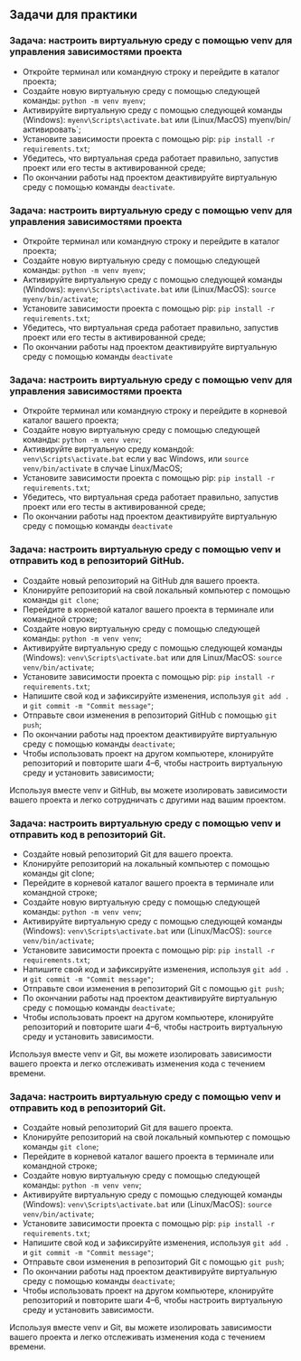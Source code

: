 ## Задачи для практики

### Задача: настроить виртуальную среду с помощью venv для управления зависимостями проекта

- Откройте терминал или командную строку и перейдите в каталог проекта;
- Создайте новую виртуальную среду с помощью следующей команды: `python -m venv myenv`;
- Активируйте виртуальную среду с помощью следующей команды (Windows): `myenv\Scripts\activate.bat` или (Linux/MacOS) myenv/bin/активировать`;
- Установите зависимости проекта с помощью pip: `pip install -r requirements.txt`;
- Убедитесь, что виртуальная среда работает правильно, запустив проект или его тесты в активированной среде;
- По окончании работы над проектом деактивируйте виртуальную среду с помощью команды `deactivate`.

### Задача: настроить виртуальную среду с помощью venv для управления зависимостями проекта

- Откройте терминал или командную строку и перейдите в каталог проекта;
- Создайте новую виртуальную среду с помощью следующей команды: `python -m venv myenv`;
- Активируйте виртуальную среду с помощью следующей команды (Windows): `myenv\Scripts\activate.bat` или (Linux/MacOS): `source myenv/bin/activate`;
- Установите зависимости проекта с помощью pip: `pip install -r requirements.txt`;
- Убедитесь, что виртуальная среда работает правильно, запустив проект или его тесты в активированной среде;
- По окончании работы над проектом деактивируйте виртуальную среду с помощью команды `deactivate`


### Задача: настроить виртуальную среду с помощью venv для управления зависимостями проекта

- Откройте терминал или командную строку и перейдите в корневой каталог вашего проекта;
- Создайте новую виртуальную среду с помощью следующей команды: `python -m venv venv`;
- Активируйте виртуальную среду командой: `venv\Scripts\activate.bat` если у вас Windows, или `source venv/bin/activate` в случае Linux/MacOS;
- Установите зависимости проекта с помощью pip: `pip install -r requirements.txt`;
- Убедитесь, что виртуальная среда работает правильно, запустив проект или его тесты в активированной среде;
- По окончании работы над проектом деактивируйте виртуальную среду с помощью команды `deactivate`

### Задача: настроить виртуальную среду с помощью venv и отправить код в репозиторий GitHub.

- Создайте новый репозиторий на GitHub для вашего проекта.
- Клонируйте репозиторий на свой локальный компьютер с помощью команды `git clone`;
- Перейдите в корневой каталог вашего проекта в терминале или командной строке;
- Создайте новую виртуальную среду с помощью следующей команды: `python -m venv venv`;
- Активируйте виртуальную среду с помощью следующей команды (Windows): `venv\Scripts\activate.bat` или для Linux/MacOS: `source venv/bin/activate`;
- Установите зависимости проекта с помощью pip: `pip install -r requirements.txt`;
- Напишите свой код и зафиксируйте изменения, используя `git add .` и `git commit -m "Commit message"`;
- Отправьте свои изменения в репозиторий GitHub с помощью `git push`;
- По окончании работы над проектом деактивируйте виртуальную среду с помощью команды `deactivate`;
- Чтобы использовать проект на другом компьютере, клонируйте репозиторий и повторите шаги 4–6, чтобы настроить виртуальную среду и установить зависимости;

Используя вместе venv и GitHub, вы можете изолировать зависимости вашего проекта и легко сотрудничать с другими над вашим проектом.


### Задача: настроить виртуальную среду с помощью venv и отправить код в репозиторий Git.

- Создайте новый репозиторий Git для вашего проекта.
- Клонируйте репозиторий на локальный компьютер с помощью команды git clone;
- Перейдите в корневой каталог вашего проекта в терминале или командной строке;
- Создайте новую виртуальную среду с помощью следующей команды: `python -m venv venv`;
- Активируйте виртуальную среду с помощью следующей команды (Windows): `venv\Scripts\activate.bat` или (Linux/MacOS): `source venv/bin/activate`;
- Установите зависимости проекта с помощью pip: `pip install -r requirements.txt`;
- Напишите свой код и зафиксируйте изменения, используя `git add .` и `git commit -m "Commit message"`;
- Отправьте свои изменения в репозиторий Git с помощью `git push`;
- По окончании работы над проектом деактивируйте виртуальную среду с помощью команды `deactivate`;
- Чтобы использовать проект на другом компьютере, клонируйте репозиторий и повторите шаги 4–6, чтобы настроить виртуальную среду и установить зависимости.

Используя вместе venv и Git, вы можете изолировать зависимости вашего проекта и легко отслеживать изменения кода с течением времени.

### Задача: настроить виртуальную среду с помощью venv и отправить код в репозиторий Git.

- Создайте новый репозиторий Git для вашего проекта.
- Клонируйте репозиторий на свой локальный компьютер с помощью команды `git clone`;
- Перейдите в корневой каталог вашего проекта в терминале или командной строке;
- Создайте новую виртуальную среду с помощью следующей команды: `python -m venv venv`;
- Активируйте виртуальную среду с помощью следующей команды (Windows): `venv\Scripts\activate.bat` или (Linux/MacOS): `source venv/bin/activate`;
- Установите зависимости проекта с помощью pip: `pip install -r requirements.txt`;
- Напишите свой код и зафиксируйте изменения, используя `git add .` и `git commit -m "Commit message"`;
- Отправьте свои изменения в репозиторий Git с помощью `git push`;
- По окончании работы над проектом деактивируйте виртуальную среду с помощью команды `deactivate`;
- Чтобы использовать проект на другом компьютере, клонируйте репозиторий и повторите шаги 4–6, чтобы настроить виртуальную среду и установить зависимости.

Используя вместе venv и Git, вы можете изолировать зависимости вашего проекта и легко отслеживать изменения кода с течением времени.
